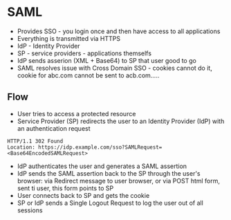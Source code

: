 # SAML

- Provides SSO - you login once and then have access to all applications
- Everything is transmitted via HTTPS
- IdP - Identity Provider
- SP - service providers - applications themselfs
- IdP sends asserion (XML + Base64) to SP that user good to go
- SAML resolves issue with Cross Domain SSO - cookies cannot do it, cookie for abc.com cannot be sent to acb.com.....

## Flow

- User tries to access a protected resource
- Service Provider (SP) redirects the user to an Identity Provider (IdP) with an authentication request
```
HTTP/1.1 302 Found
Location: https://idp.example.com/sso?SAMLRequest=<Base64EncodedSAMLRequest>
```

- IdP authenticates the user and generates a SAML assertion
- IdP sends the SAML assertion back to the SP through the user's browser: via Redirect message to user browser, or via POST html form, sent ti user, this form points to SP
- User connects back to SP and gets the cookie
- SP or IdP sends a Single Logout Request to log the user out of all sessions